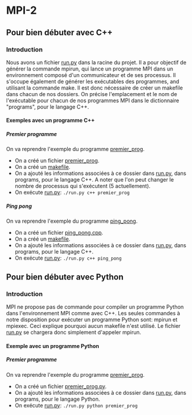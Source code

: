 # MPI-2

## Pour bien débuter avec C++

### Introduction

Nous avons un fichier [run.py](run.py) dans la racine du projet.
Il a pour objectif de générer la commande mpirun, qui lance
un programme MPI dans un environnement composé d'un communicateur
et de ses processus. Il s'occupe également de générer les exécutables des programmes, and utilisant la commande make.
Il est donc nécessaire de créer un makefile dans chacun de nos dossiers. On précise l'emplacement et le nom de l'exécutable pour chacun de nos programmes MPI dans le dictionnaire "programs", pour le langage C++.

#### Exemples avec un programme C++

##### Premier programme

On va reprendre l'exemple du programme [premier_prog](C++/premier_programme).
- On a créé un fichier [premier_prog](C++/premier_programme/main.cpp).
- On a créé un [makefile](C++/premier_programme/makefile).
- On a ajouté les informations associées à ce dossier dans [run.py](run.py), dans programs, pour le langage C++. A noter que l'on peut changer le nombre de processus qui s'exécutent (5 actuellement).
- On exécute [run.py](run.py): `./run.py c++ premier_prog`

##### Ping pong

On va reprendre l'exemple du programme [ping_pong](C++/send_and_receive).

- On a créé un fichier [ping_pong.cpp](C++/send_and_receive/ping_pong.cpp).
- On a créé un [makefile](C++/send_and_receive/makefile).
- On a ajouté les informations associées à ce dossier dans [run.py](run.py), dans programs, pour le langage C++.
- On exécute [run.py](run.py): `./run.py c++ ping_pong`

## Pour bien débuter avec Python

### Introduction

MPI ne propose pas de commande pour compiler un programme Python dans l'environnement MPI comme avec C++. Les seules commandes à notre disposition pour exécuter un programme Python sont: mpirun et mpiexec. Ceci explique pourquoi aucun makefile n'est utilisé. Le fichier [run.py](run.py) se chargera donc simplement d'appeler mpirun.

#### Exemple avec un programme Python

##### Premier programme

On va reprendre l'exemple du programme [premier_prog](Python/premier_programme).

- On a créé un fichier [premier_prog.py](Python/premier_programme/premier_prog.py).
- On a ajouté les informations associées à ce dossier dans [run.py](run.py), dans programs, pour le langage Python.
- On exécute [run.py](run.py): `./run.py python premier_prog`